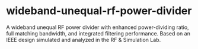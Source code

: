 # wideband-unequal-rf-power-divider
A wideband unequal RF power divider with enhanced power-dividing ratio, full matching bandwidth, and integrated filtering performance. Based on an IEEE design simulated and analyzed in the RF &amp; Simulation Lab.
